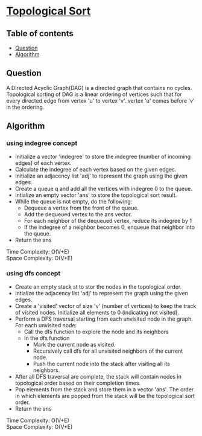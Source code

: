 # [Topological Sort](https://www.codingninjas.com/studio/problems/topological-sort_8230784?challengeSlug=striver-sde-challenge&leftPanelTab=0)

## Table of contents

- [Question](#question)
- [Algorithm](#algorithm)

## Question
A Directed Acyclic Graph(DAG) is a directed graph that contains no cycles. Topological sorting of DAG is a linear ordering of vertices such that for every directed edge from vertex 'u' to vertex 'v'. vertex 'u' comes before 'v' in the ordering.

## Algorithm

### using indegree concept
- Initialize a vector 'indegree' to store the indegree (number of incoming edges) of each vertex.
- Calculate the indegree of each vertex based on the given edges.
- Initialize an adjacency list 'adj' to represent the graph using the given edges.
- Create a queue q and add all the vertices with indegree 0 to the queue.
- Intialize an empty vector 'ans' to store the topological sort result.
- While the queue is not empty, do the following:
    - Dequeue a vertex from the front of the queue.
    - Add the dequeued vertex to the ans vector.
    - For each neighbor of the dequeued vertex, reduce its indegree by 1
    - If the indegree of a neighbor becomes 0, enqueue that neighbor into the queue.
- Return the ans

Time Complexity: O(V+E)</br>
Space Complexity: O(V+E)

### using dfs concept
- Create an empty stack st to stor the nodes in the topological order.
- Intialize the adjacency list 'adj' to represent the graph using the given edges.
- Create a 'visited' vector of size 'v' (number of vertices) to keep the track of visited nodes. Initialize all elements to 0 (indicating not visited).
- Perform a DFS traversal starting from each unvisited node in the graph. For each unvisited node:
    - Call the dfs function to explore the node and its neighbors
    - In the dfs function
        - Mark the current node as visited.
        - Recursively call dfs for all unvisited neighbors of the current node.
        - Push the current node into the stack after visiting all its neighbors.
- After all DFS traversal are complete, the stack will contain nodes in topological order based on their completion times.
- Pop elements from the stack and store them in a vector 'ans'. The order in which elements are popped from the stack will be the topological sort order.
- Return the ans 

Time Complexity: O(V+E)</br>
Space Complexity: O(V+E)
